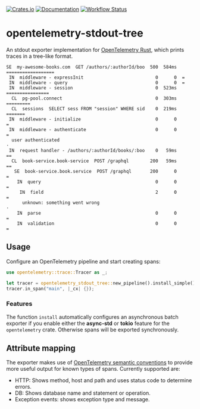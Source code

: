 [![Crates.io](https://img.shields.io/crates/v/opentelemetry-stdout-tree.svg)](https://crates.io/crates/opentelemetry-stdout-tree)
[![Documentation](https://docs.rs/opentelemetry-stdout-tree/badge.svg)](https://docs.rs/opentelemetry-stdout-tree)
[![Workflow Status](https://github.com/frigus02/opentelemetry-stdout-tree/workflows/CI/badge.svg)](https://github.com/frigus02/opentelemetry-stdout-tree/actions?query=workflow%3A%22CI%22)

# opentelemetry-stdout-tree

An stdout exporter implementation for [OpenTelemetry Rust], which prints traces in a tree-like
format.

[opentelemetry rust]: https://github.com/open-telemetry/opentelemetry-rust

```
SE  my-awesome-books.com  GET /authors/:authorId/boo  500  584ms  ==================
 IN  middleware - expressInit                           0      0  =
 IN  middleware - query                                 0      0  =
 IN  middleware - session                               0  523ms  ================
  CL  pg-pool.connect                                   0  303ms  =========
  CL  sessions  SELECT sess FROM "session" WHERE sid    0  219ms           =======
 IN  middleware - initialize                            0      0                  =
 IN  middleware - authenticate                          0      0                  =
  user authenticated                                                              ·
 IN  request handler - /authors/:authorId/books/:boo    0   59ms                  ==
  CL  book-service.book-service  POST /graphql        200   59ms                  ==
   SE  book-service.book.service  POST /graphql       200      0                   =
    IN  query                                           0      0                   =
     IN  field                                          2      0                   =
      unknown: something went wrong                                                ·
    IN  parse                                           0      0                   =
    IN  validation                                      0      0                   =
```

## Usage

Configure an OpenTelemetry pipeline and start creating spans:

```rust
use opentelemetry::trace::Tracer as _;

let tracer = opentelemetry_stdout_tree::new_pipeline().install_simple();
tracer.in_span("main", |_cx| {});
```

### Features

The function `install` automatically configures an asynchronous batch exporter if you enable
either the **async-std** or **tokio** feature for the `opentelemetry` crate. Otherwise spans
will be exported synchronously.

## Attribute mapping

The exporter makes use of [OpenTelemetry semantic conventions] to provide more useful output
for known types of spans. Currently supported are:

- HTTP: Shows method, host and path and uses status code to determine errors.
- DB: Shows database name and statement or operation.
- Exception events: shows exception type and message.

[opentelemetry semantic conventions]: https://github.com/open-telemetry/opentelemetry-specification/tree/master/specification/trace/semantic_conventions
